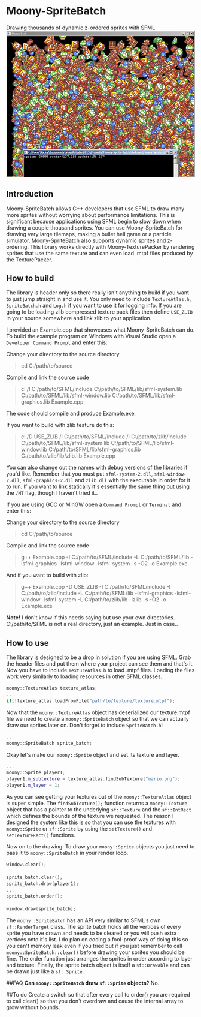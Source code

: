 # Moony-SpriteBatch
Drawing thousands of dynamic z-ordered sprites with SFML
![alt text](screenshot.png)

## Introduction
Moony-SpriteBatch allows C++ developers that use SFML to draw many more sprites without worrying about performance limitations. This is significant because applications using SFML begin to slow down when drawing a couple thousand sprites. You can use Moony-SpriteBatch for drawing very large tilemaps, making a bullet hell game or a particle simulator. Moony-SpriteBatch also supports dynamic sprites and z-ordering. This library works directly with Moony-TexturePacker by rendering sprites that use the same texture and can even load .mtpf files produced by the TexturePacker.

## How to build
The library is header only so there really isn't anything to build if you want to just jump straight in and use it. You only need to include `TextureAtlas.h`, `SpriteBatch.h` and `Log.h` if you want to use it for logging info. If you are going to be loading zlib compressed texture pack files then define `USE_ZLIB` in your source somewhere and link zlib to your application.

I provided an Example.cpp that showcases what Moony-SpriteBatch can do. To build the example program on Windows with Visual Studio open a `Developer Command Prompt` and enter this:

Change your directory to the source directory
>cd C:/path/to/source

Compile and link the source code
>cl /I C:/path/to/SFML/include C:/path/to/SFML/lib/sfml-system.lib C:/path/to/SFML/lib/sfml-window.lib C:/path/to/SFML/lib/sfml-graphics.lib Example.cpp

The code should compile and produce Example.exe.

If you want to build with zlib feature do this:
>cl /D USE_ZLIB /I C:/path/to/SFML/include /I C:/path/to/zlib/include C:/path/to/SFML/lib/sfml-system.lib C:/path/to/SFML/lib/sfml-window.lib C:/path/to/SFML/lib/sfml-graphics.lib C:/path/to/zlib/lib/zlib.lib Example.cpp

You can also change out the names with debug versions of the libraries if you'd like. Remember that you must put `sfml-system-2.dll`, `sfml-window-2.dll`, `sfml-graphics-2.dll` and `zlib.dll` with the executable in order for it to run. If you want to link statically it's essentially the same thing but using the `/MT` flag, though I haven't tried it..


If you are using GCC or MinGW open a `Command Prompt` or `Terminal` and enter this:

Change your directory to the source directory
>cd C:/path/to/source

Compile and link the source code
>g++ Example.cpp -I C:/path/to/SFML/include -L C:/path/to/SFML/lib -lsfml-graphics -lsfml-window -lsfml-system -s -O2 -o Example.exe

And if you want to build with zlib:
>g++ Example.cpp -D USE_ZLIB -I C:/path/to/SFML/include -I C:/path/to/zlib/include -L C:/path/to/SFML/lib -lsfml-graphics -lsfml-window -lsfml-system -L C:/path/to/zlib/lib -lzlib -s -O2 -o Example.exe

__Note!__ I don't know if this needs saying but use your own directories. C:/path/to/SFML is not a real directory, just an example. Just in case..

## How to use
The library is designed to be a drop in solution if you are using SFML. Grab the header files and put them where your project can see them and that's it. Now you have to include `TextureAtlas.h` to load .mtpf files. Loading the files work very similarly to loading resources in other SFML classes.
```cpp
moony::TextureAtlas texture_atlas;
...
if(!texture_atlas.loadFromFile("path/to/texture/texture.mtpf");
```

Now that the `moony::TextureAtlas` object has deserialized our texture.mtpf file we need to create a `moony::SpriteBatch` object so that we can actually draw our sprites later on. Don't forget to include `SpriteBatch.h`!
```cpp
...
moony::SpriteBatch sprite_batch;
```

Okay let's make our `moony::Sprite` object and set its texture and layer.
```cpp
...
moony::Sprite player1;
player1.m_subtexture = texture_atlas.findSubTexture("mario.png");
player1.m_layer = 1;
```

As you can see getting your textures out of the `moony::TextureAtlas` object is super simple. The `findSubTexture();` function returns a `moony::Texture` object that has a pointer to the underlying `sf::Texture` and the `sf::IntRect` which defines the bounds of the texture we requested. The reason I designed the system like this is so that you can use the textures with `moony::Sprite` or `sf::Sprite` by using the `setTexture()` and `setTextureRect()` functions.

Now on to the drawing. To draw your `moony::Sprite` objects you just need to pass it to `moony::SpriteBatch` in your render loop.
```cpp
window.clear();

sprite_batch.clear();
sprite_batch.draw(player1);
...
sprite_batch.order();

window.draw(sprite_batch);
```

The `moony::SpriteBatch` has an API very similar to SFML's own `sf::RenderTarget` class. The sprite batch holds all the vertices of every sprite you have drawn and needs to be cleared or you will push extra vertices onto it's list. I do plan on coding a fool-proof way of doing this so you can't memory leak even if you tried but if you just remember to call `moony::SpriteBatch::clear()` before drawing your sprites you should be fine. The order function just arranges the sprites in order according to layer and texture. Finally, the sprite batch object is itself a `sf::Drawable` and can be drawn just like a `sf::Sprite`.

##FAQ
__Can `moony::SpriteBatch` draw `sf::Sprite` objects?__ No.

##To do
Create a switch so that after every call to order() you are required to call clear() so that you don't overdraw and cause the internal array to grow without bounds.
